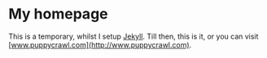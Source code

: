 # My homepage

This is a temporary, whilst I setup [Jekyll](http://www.jeykll). Till then, this is it, or you can visit [www.puppycrawl.com](http://www.puppycrawl.com).
